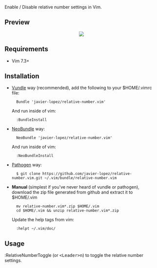 Enable / Disable relative number settings in Vim.

Preview
-------

<p align="center">
  <img src="http://javier.io/assets/img/vim-relative-number.gif"/><br>
</p>

Requirements
------------

* Vim 7.3+

Installation
------------

- [Vundle](https://github.com/gmarik/vundle) way (recommended), add the following to your $HOME/.vimrc file:

        Bundle 'javier-lopez/relative-number.vim'

    And run inside of vim:

        :BundleInstall

- [NeoBundle](https://github.com/Shougo/neobundle.vim) way:

        NeoBundle 'javier-lopez/relative-number.vim'

    And run inside of vim:

        :NeoBundleInstall

- [Pathogen](https://github.com/tpope/vim-pathogen) way:

        $ git clone https://github.com/javier-lopez/relative-number.vim.git ~/.vim/bundle/relative-number.vim

- **Manual** (simplest if you've never heard of vundle or pathogen), download the zip file generated from github and extract it to $HOME/.vim

        mv relative-number.vim*.zip $HOME/.vim
        cd $HOME/.vim && unzip relative-number.vim*.zip

    Update the help tags from vim:

        :helpt ~/.vim/doc/

Usage
-----

:RelativeNumberToggle (or <kbd>\<Leader\>n</kbd>) to toggle the relative number settings.
